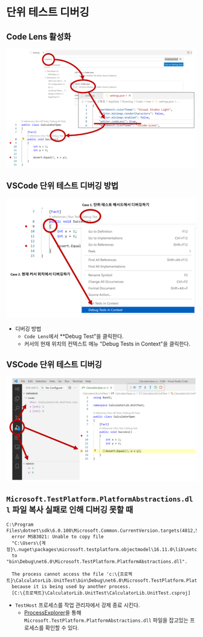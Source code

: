 # 단위 테스트 디버깅

## Code Lens 활성화
![](./CodeLens.png)

## VSCode 단위 테스트 디버깅 방법
![](./DebugTest.png)
- 디버깅 방법
  - `Code Lens`에서 **Debug Test"을 클릭한다.
  - 커서의 현재 위치의 컨텍스트 메뉴 "Debug Tests in Context"을 클릭한다.

## VSCode 단위 테스트 디버깅
![](./Debugging.png)

## `Microsoft.TestPlatform.PlatformAbstractions.dll` 파일 복사 실패로 인해 디버깅 못할 때
```
C:\Program Files\dotnet\sdk\6.0.100\Microsoft.Common.CurrentVersion.targets(4812,5):
  error MSB3021: Unable to copy file
  "C:\Users\{계정}\.nuget\packages\microsoft.testplatform.objectmodel\16.11.0\lib\netcoreapp2.1\Microsoft.TestPlatform.PlatformAbstractions.dll"
  to "bin\Debug\net6.0\Microsoft.TestPlatform.PlatformAbstractions.dll".

  The process cannot access the file 'c:\{프로젝트}\CalculatorLib.UnitTest\bin\Debug\net6.0\Microsoft.TestPlatform.PlatformAbstractions.dll'
  because it is being used by another process.
  [C:\{프로젝트}\CalculatorLib.UnitTest\CalculatorLib.UnitTest.csproj]
```
- `TestHost` 프로세스를 작업 관리자에서 강제 종료 시킨다.
  - [ProcessExplorer](https://docs.microsoft.com/ko-kr/sysinternals/downloads/process-explorer)을 통해 `Microsoft.TestPlatform.PlatformAbstractions.dll` 파일을 잡고있는 프로세스를 확인할 수 있다.